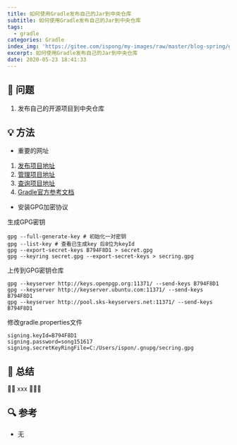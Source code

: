 ```yaml
---
title: 如何使用Gradle发布自己的Jar到中央仓库
subtitle: 如何使用Gradle发布自己的Jar到中央仓库
tags:
  - gradle
categories: Gradle
index_img: 'https://gitee.com/ispong/my-images/raw/master/blog-spring/gradle/gradle.png'
excerpt: 如何使用Gradle发布自己的Jar到中央仓库
date: 2020-05-23 18:41:33
---
```


## 🙋 问题

1. 发布自己的开源项目到中央仓库

## 💡 方法

- 重要的网址

1. [发布项目地址](https://oss.sonatype.org/)
2. [管理项目地址](https://issues.sonatype.org/)
3. [查询项目地址](https://search.maven.org/)
4. [Gradle官方参考文档](https://docs.gradle.org/current/userguide/signing_plugin.html#header)

- 安装GPG加密协议

生成GPG密钥

```shell script
gpg --full-generate-key # 初始化一对密钥
gpg --list-key # 查看已生成key 后8位为keyId
gpg --export-secret-keys B794F8D1 > secret.gpg  
gpg --keyring secret.gpg --export-secret-keys > secring.gpg
```

上传到GPG密钥仓库
```shell script
gpg --keyserver http://keys.openpgp.org:11371/ --send-keys B794F8D1
gpg --keyserver http://keyserver.ubuntu.com:11371/ --send-keys B794F8D1
gpg --keyserver http://pool.sks-keyservers.net:11371/ --send-keys B794F8D1
```

修改gradle.properties文件

```properties
signing.keyId=B794F8D1
signing.password=song151617
signing.secretKeyRingFile=C:/Users/ispon/.gnupg/secring.gpg
```


## 📝 总结

🎈🎈 xxx  🎉🎉🎉

## 🔍 参考

- 无